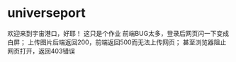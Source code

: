 # universeport

欢迎来到宇宙港口，好耶！
这只是个作业
前端BUG太多，登录后网页闪一下变成白屏；
  上传图片后端返回200，前端返回500而无法上传网页；
  甚至浏览器阻止网页打开，返回403错误
